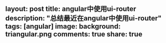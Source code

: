 layout: post
title: angular中使用ui-router
description: "总结最近在angular中使用ui-router"
tags: [angular]
image:
background: triangular.png
comments: true
share: true
---

